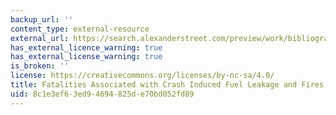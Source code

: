 ```yaml
---
backup_url: ''
content_type: external-resource
external_url: https://search.alexanderstreet.com/preview/work/bibliographic_entity%7Cbibliographic_details%7C2083893
has_external_licence_warning: true
has_external_license_warning: true
is_broken: ''
license: https://creativecommons.org/licenses/by-nc-sa/4.0/
title: Fatalities Associated with Crash Induced Fuel Leakage and Fires
uid: 8c1e3ef6-3ed9-4694-825d-e70bd052fd89
---
```

